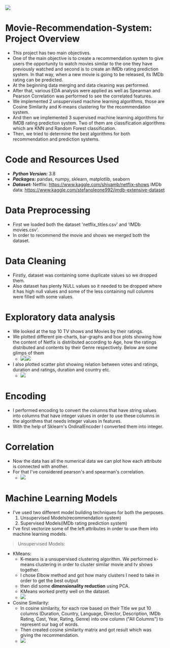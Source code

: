 ![](https://github.com/PrachiPatel15/Movie-Recommendation-System/blob/main/wordcloud(film).png)

# Movie-Recommendation-System: Project Overview
- This project has two main objectives.
- One of the main objective is to create a recommendation system to give users the opportunity to watch movies similar to the one they have previously watched and second is   to create an IMDb rating prediction system. In that way, when a new movie is going to be released, its IMDb rating can be predicted.
- At the beginning data merging and data cleaning was performed.
- After that, various EDA analysis were applied as well as Spearman and Pearson Correlation was performed to see the correlated features.
- We implemented 2 unsupervised machine learning algorithms, those  are Cosine Similarity and K-means clustering for the recommendation system.
- And then we implemented 3 supervised machine learning algorithms for IMDB rating prediction system. Two of them are classification algorithms which are KNN and Random Forest classification.
- Then, we tried to determine the best algorithms for both recommendation and prediction systems.

# Code and Resources Used
- ***Python Version:*** 3.8
- ***Packages:*** pandas, numpy, sklearn, matplotlib, seaborn
- ***Dataset:*** Netflix: https://www.kaggle.com/shivamb/netflix-shows
                 IMDb data: https://www.kaggle.com/stefanoleone992/imdb-extensive-dataset

# Data Preprocessing
- First we loaded both the dataset 'netflix_titles.csv' and 'IMDb movies.csv'.
- In order to recommend the movie and shows we merged both the dataset.

# Data Cleaning
- Firstly, dataset was containing some duplicate values so we dropped them.
- Also dataset has plenty NULL values so it needed to be dropped where it has high null values and some of the less containing null columns were filled with some values.

# Exploratory data analysis
- We looked at the top 10 TV shows and Movies by their ratings.
- We plotted different pie-charts, bar-graphs and box plots showing how the content of Netfix is distributed according to Age, how the ratings distributed and contents by their Genre respectively. Below are some glimps of them
  - ![](https://github.com/PrachiPatel15/Movie-Recommendation-System/blob/main/contents(genre).png)![](https://github.com/PrachiPatel15/Movie-Recommendation-System/blob/main/ratings.png)
- I also plotted scatter plot showing relation between votes and ratings, duration and ratings, duration and country etc.
  - ![](https://github.com/PrachiPatel15/Movie-Recommendation-System/blob/main/duration(ratings).png)

# Encoding
- I performed encoding to convert the columns that have string values into columns that have integer values in order to use these columns in the algorithms that needs integer values in features.
 - With the help of Sklearn's OrdinalEncoder I converted them into integer.

# Correlation
- Now the data has all the numerical data we can plot how each attribute is connected with another.
- For that I've considered pearson's and spearman's correlation.
  - ![](https://github.com/PrachiPatel15/Movie-Recommendation-System/blob/main/correlation.png)

# Machine Learning Models
- I've used two different model building techniques for both the perposes.
  1. Unsupervised Models(recommendation system)
  2. Supervised Models(IMDb rating prediction system)
- I've first vectorize some of the left attributes in order to use them into machine learning models.
> Unsupervised Models:
  - KMeans:
     - K-means is a unsupervised clustering algorithm. We performed k-means clustering in order to cluster similar movie and tv shows together.
     - I chose Elbow method and got how many clusters I need to take in order to get the best output
     - then did some __dimensionality reduction__ using PCA.
     - KMeans worked pretty well on the dataset.
     - ![](https://github.com/PrachiPatel15/Movie-Recommendation-System/blob/main/KMeans.png)
  - Cosine Similarity:
     - In cosine similarity, for each row based on their Title we put 10 columns (Duration, Country, Language, Director, Description, IMDb Rating, Cast, Year, Rating, Genre) into one column ("All Columns") to represent our bag of words.
     - Then created cosine similarity matrix and got result which was giving the recommendation.
     - ![](https://github.com/PrachiPatel15/Movie-Recommendation-System/blob/main/cos_sim.png)
